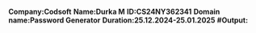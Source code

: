 **Company:Codsoft**
**Name:Durka M**
**ID:CS24NY362341**
**Domain name:Password Generator**
**Duration:25.12.2024-25.01.2025**
**#Output:**
